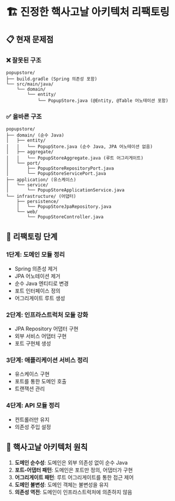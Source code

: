 # 🏗️ 진정한 핵사고날 아키텍처 리팩토링

## 📋 현재 문제점

### ❌ 잘못된 구조

```
popupstore/
├── build.gradle (Spring 의존성 포함)
└── src/main/java/
    └── domain/
        └── entity/
            └── PopupStore.java (@Entity, @Table 어노테이션 포함)
```

### ✅ 올바른 구조

```
popupstore/
├── domain/ (순수 Java)
│   ├── entity/
│   │   └── PopupStore.java (순수 Java, JPA 어노테이션 없음)
│   ├── aggregate/
│   │   └── PopupStoreAggregate.java (루트 어그리게이트)
│   └── port/
│       ├── PopupStoreRepositoryPort.java
│       └── PopupStoreServicePort.java
├── application/ (유스케이스)
│   └── service/
│       └── PopupStoreApplicationService.java
└── infrastructure/ (어댑터)
    ├── persistence/
    │   └── PopupStoreJpaRepository.java
    └── web/
        └── PopupStoreController.java
```

## 🔄 리팩토링 단계

### 1단계: 도메인 모듈 정리

- Spring 의존성 제거
- JPA 어노테이션 제거
- 순수 Java 엔티티로 변경
- 포트 인터페이스 정의
- 어그리게이트 루트 생성

### 2단계: 인프라스트럭처 모듈 강화

- JPA Repository 어댑터 구현
- 외부 서비스 어댑터 구현
- 포트 구현체 생성

### 3단계: 애플리케이션 서비스 정리

- 유스케이스 구현
- 포트를 통한 도메인 호출
- 트랜잭션 관리

### 4단계: API 모듈 정리

- 컨트롤러만 유지
- 의존성 주입 설정

## 🎯 핵사고날 아키텍처 원칙

1. **도메인 순수성**: 도메인은 외부 의존성 없이 순수 Java
2. **포트-어댑터 패턴**: 도메인은 포트만 정의, 어댑터가 구현
3. **어그리게이트 패턴**: 루트 어그리게이트를 통한 접근 제어
4. **도메인 불변성**: 도메인 객체는 불변성을 유지
5. **의존성 역전**: 도메인이 인프라스트럭처에 의존하지 않음
